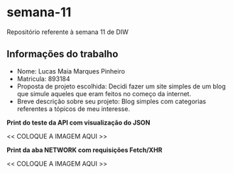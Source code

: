 # semana-11
Repositório referente à semana 11 de DIW

## Informações do trabalho

- Nome: Lucas Maia Marques Pinheiro
- Matricula: 893184
- Proposta de projeto escolhida: Decidi fazer um site simples de um blog que simule aqueles que eram feitos no começo da internet.
- Breve descrição sobre seu projeto: Blog simples com categorias referentes a tópicos de meu interesse.

**Print do teste da API com visualização do JSON**

<<  COLOQUE A IMAGEM AQUI >>

**Print da aba NETWORK com requisições Fetch/XHR**

<<  COLOQUE A IMAGEM AQUI >>